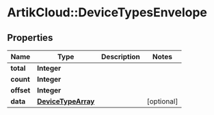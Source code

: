 # ArtikCloud::DeviceTypesEnvelope

## Properties
Name | Type | Description | Notes
------------ | ------------- | ------------- | -------------
**total** | **Integer** |  | 
**count** | **Integer** |  | 
**offset** | **Integer** |  | 
**data** | [**DeviceTypeArray**](DeviceTypeArray.md) |  | [optional] 


